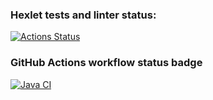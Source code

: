 ### Hexlet tests and linter status:
[![Actions Status](https://github.com/hopetoknow/java-project-72/workflows/hexlet-check/badge.svg)](https://github.com/hopetoknow/java-project-72/actions)

### GitHub Actions workflow status badge
[![Java CI](https://github.com/hopetoknow/java-project-72/actions/workflows/main.yml/badge.svg?branch=main)](https://github.com/hopetoknow/java-project-72/actions/workflows/main.yml)
